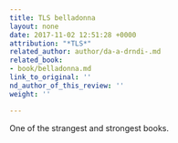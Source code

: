 ```yaml
---
title: TLS belladonna
layout: none
date: 2017-11-02 12:51:28 +0000
attribution: "*TLS*"
related_author: author/da-a-drndi-.md
related_book:
- book/belladonna.md
link_to_original: ''
nd_author_of_this_review: ''
weight: ''

---
```

One of the strangest and strongest books.